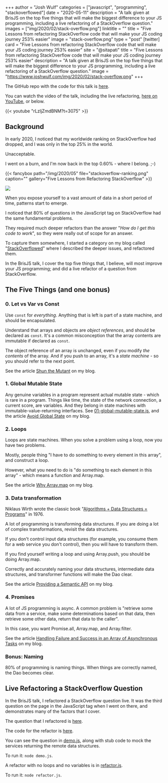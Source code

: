 +++
author = "Josh Wulf"
categories = ["javascript", "programming", "stackoverflowed"]
date = "2020-05-11"
description = "A talk given at BrisJS on the top five things that will make the biggest difference to your JS programming, including a live refactoring of a StackOverflow question."
images = ["img/2020/02/stack-overflow.png"]
linktitle = ""
title = "Five Lessons from refactoring StackOverflow code that will make your JS coding journey 253% easier"
image = "stack-overflow.png"
type = "post"
[twitter]
  card = "Five Lessons from refactoring StackOverflow code that will make your JS coding journey 253% easier"
  site = "@sitapati"
  title = "Five Lessons from refactoring StackOverflow code that will make your JS coding journey 253% easier"
  description = "A talk given at BrisJS on the top five things that will make the biggest difference to your JS programming, including a live refactoring of a StackOverflow question."
  image = "https://www.joshwulf.com/img/2020/02/stack-overflow.png"
+++

The GitHub repo with the code for this talk is [here](https://github.com/jwulf/five-things-from-stackoverflow-brisjs). 

You can watch the video of the talk, including the live refactoring, [here on YouTube](https://youtu.be/rLzljZmdBNM?t=3075), or below.

{{< youtube "rLzljZmdBNM?t=3075" >}}

## Background

In early 2020, I noticed that my worldwide ranking on StackOverflow had dropped, and I was only in the top 25% in the world. 

Unacceptable.

I went on a burn, and I'm now back in the top 0.60% - where I belong. ;-)

{{< fancybox path="/img/2020/05" file="stackoverflow-ranking.png" caption="" gallery="Five Lessons from Refactoring StackOverflow" >}}

![](img/2020/05/stackoverflow-ranking.png)

When you expose yourself to a vast amount of data in a short period of time, patterns start to emerge. 

I noticed that 80% of questions in the JavaScript tag on StackOverflow had the same fundamental problems.

They required much deeper refactors than the answer "_How do I get this code to work_", so they were really out of scope for an answer. 

To capture them somewhere, I started a category on my blog called "[StackOverflowed](https://www.joshwulf.com/categories/stackoverflowed/)" where I described the deeper issues, and refactored them.

In the BrisJS talk, I cover the top five things that, I believe, will most improve your JS programming; and did a live refactor of a question from StackOverflow.

## The Five Things (and one bonus)

### 0. Let vs Var vs Const

Use `const` for _everything_. Anything that is left is part of a state machine, and should be encapsulated.

Understand that arrays and objects are _object references_, and should be declared as `const`. It's a common misconception that the array contents are immutable if declared as `const`.

The object reference of an array is unchanged, even if you modify _the contents_ of the array. And if you push to an array, it's a _state machine_ - so you should refer to the next point.

See the article [Shun the Mutant](https://www.joshwulf.com/blog/2020/02/shun-the-mutant/) on my blog.

### 1. Global Mutable State

Any genuine variables in a program represent actual mutable state - which is rare in a program. Things like time, the state of the network connection, a current score, are variables. And they belong in state machines with immutable-value-returning interfaces. See [01-global-mutable-state.js](https://github.com/jwulf/five-things-from-stackoverflow-brisjs/blob/master/01-global-mutable-state.js), and the article [Avoid Global State]( https://www.joshwulf.com/blog/2020/02/avoid-global-state/) on my blog.

### 2. Loops

Loops are state machines. When you solve a problem using a loop, now you have two problems. 

Mostly, people thing "I have to do something to every element in this array", and construct a loop.

However, what you need to do is "do something to each element in this array" - which means a function and Array.map. 

See the article [Why Array.map](https://www.joshwulf.com/blog/2020/03/why-array-map/) on my blog.

### 3. Data transformation

Niklaus Wirth wrote the classic book "[Algorithms + Data Structures = Programs](https://en.wikipedia.org/wiki/Algorithms_%2B_Data_Structures_%3D_Programs)" in 1976.

A lot of programming is transforming data structures. If you are doing a lot of complex transformations, revisit the data structures.

If you don't control input data structures (for example, you consume them for a web service you don't control), then you will have to transform them.

If you find yourself writing a loop and using Array.push, you should be doing Array.map.

Correctly and accurately naming your data structures, intermediate data structures, and transformer functions will make the Dao clear.

See the article [Providing a Semantic API](https://www.joshwulf.com/blog/2020/02/providing-a-semantic-api/
) on my blog.

### 4. Promises

A lot of JS programming is async. A common problem is "retrieve some data from a service, make some determinations based on that data, then retrieve some other data, return that data to the caller".

In this case, you want Promise.all, Array.map, and Array.filter.

See the article [Handling Failure and Success in an Array of Asynchronous Tasks](https://www.joshwulf.com/blog/2020/03/array-async-failure/) on my blog.

### Bonus: Naming

80% of programming is naming things. When things are correctly named, the Dao becomes clear.

## Live Refactoring a StackOverflow Question

In the BrisJS talk, I refactored a StackOverflow question live. It was the third question on the page in the JavaScript tag when I went on there, and demonstrates many of the factors that I cover.

The question that I refactored is [here](https://stackoverflow.com/questions/61724541/array-of-promises-in-a-promise-array/61727830#61727830).

The code for the refactor is [here](https://github.com/jwulf/five-things-from-stackoverflow-brisjs).

You can see the question in [demo.js](https://github.com/jwulf/five-things-from-stackoverflow-brisjs/blob/master/demo.js), along with stub code to mock the services returning the remote data structures.

To run it: `node demo.js`.

A refactor with no loops and no variables is in [refactor.js](https://github.com/jwulf/five-things-from-stackoverflow-brisjs/blob/master/refactor.js).

To run it: `node refactor.js`.
